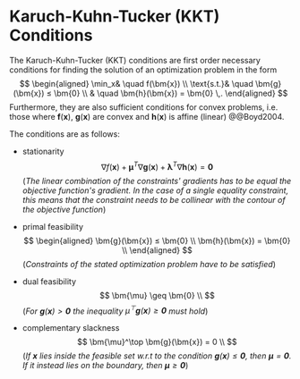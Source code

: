 # Karuch-Kuhn-Tucker (KKT) Conditions

The Karuch-Kuhn-Tucker (KKT) conditions are first order necessary conditions for finding the solution of an optimization problem in the form
$$
\begin{aligned}
	\min_x& \quad f(\bm{x}) \\
	\text{s.t.}& \quad \bm{g}(\bm{x}) ≤ \bm{0} \\
	                  & \quad \bm{h}(\bm{x}) = \bm{0} \,.
\end{aligned}
$$
Furthermore, they are also sufficient conditions for convex problems, i.e. those where $\bm{f}(\bm{x})$, $\bm{g}(\bm{x})$ are convex and $\bm{h}(\bm{x})$ is affine (linear) @@Boyd2004.

The conditions are as follows: 
- stationarity
$$
	∇f(\bm{x}) + \bm{\mu}^T ∇\bm{g}(\bm{x}) + \bm{\lambda}^T ∇\bm{h}(\bm{x}) = \bm{0}
$$
(*The linear combination of the constraints' gradients has to be equal the objective function's gradient. In the case of a single equality constraint, this means that the constraint needs to be collinear with the contour of the objective function*)

- primal feasibility
$$
\begin{aligned}
	\bm{g}(\bm{x}) ≤ \bm{0} \\
	\bm{h}(\bm{x}) = \bm{0} \\
\end{aligned}
$$
(*Constraints of the stated optimization problem have to be satisfied*)

- dual feasibility
$$
\bm{\mu} \geq \bm{0} \\
$$
(*For $\bm{g}(\bm{x}) > \bm{0}$ the inequality $\mu^\top \bm{g}(\bm{x}) \geq \bm{0}$ must hold*)

- complementary slackness
$$
\bm{\mu}^\top \bm{g}(\bm{x}) = 0 \\
$$
(*If $\bm{x}$ lies inside the feasible set w.r.t to the condition $\bm{g}(\bm{x}) \leq \bm{0}$, then $\bm{\mu} = \bm{0}$. If it instead lies on the boundary, then $\bm{\mu} \geq \bm{0}$*)
